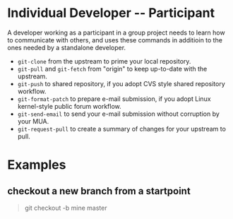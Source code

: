 # Individual Developer -- Participant #

A developer working as a participant in a group project needs to learn how to communicate with others, and uses these commands in additioin to the ones needed by a standalone developer.

 - `git-clone` from the upstream to prime your local repository.
 - `git-pull` and `git-fetch` from "origin" to keep up-to-date with the upstream.
 - `git-push` to shared repository, if you adopt CVS style shared repository workflow.
 - `git-format-patch` to prepare e-mail submission, if you adopt Linux kernel-style public forum workflow.
 - `git-send-email` to send your e-mail submission without corruption by your MUA.
 - `git-request-pull` to create a summary of changes for your upstream to pull.



# Examples #

## checkout a new branch from a startpoint ##

> git checkout -b mine master


